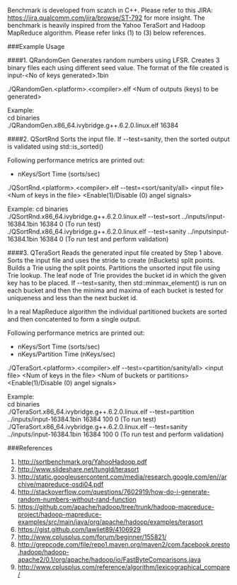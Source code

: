 Benchmark is developed from scatch in C++. Please refer to this JIRA: https://jira.qualcomm.com/jira/browse/ST-792 for more insight. The benchmark is heavily inspired from
the Yahoo TeraSort and Hadoop MapReduce algorithm. Please refer links (1) to (3) below references.

###Example Usage

####1. QRandomGen
Generates random numbers using LFSR. Creates 3 binary files each using different seed value.
The format of the file created is input\-\<No of keys generated\>.1bin

./QRandomGen\.\<platform\>\.\<compiler\>.elf \<Num of outputs (keys) to be generated\>

Example: <br/>
cd binaries <br/>
./QRandomGen.x86_64.ivybridge.g++.6.2.0.linux.elf 16384 <br/>

####2. QSortRnd
Sorts the input file. If --test=sanity, then the sorted output is validated using std::is_sorted()

Following performance metrics are printed out:
- nKeys/Sort Time (sorts/sec)

./QSortRnd\.\<platform\>\.\<compiler\>.elf --test=\<sort/sanity/all\> \<input file\> \<Num of keys in the file\> \<Enable\(1\)/Disable \(0\) angel signals\>

Example:
cd binaries <br/>
./QSortRnd.x86_64.ivybridge.g++.6.2.0.linux.elf --test=sort ../inputs/input-16384.1bin 16384 0 (To run test) <br/>
./QSortRnd.x86_64.ivybridge.g++.6.2.0.linux.elf --test=sanity ../inputsinput-16384.1bin 16384 0 (To run test and perform validation) <br/>

####3. QTeraSort
Reads the generated input file created by Step 1 above. Sorts the input file and uses the stride to create
(nBuckets) split points. Builds a Trie using the split points. Partitions the unsorted input file using Trie lookup. The leaf node of Trie provides the bucket id in which the given
key has to be placed. If --test=sanity, then std::minmax_element() is run on each bucket and then the minima and maxima of each bucket is tested for uniqueness and less than
the next bucket id.

In a real MapReduce algorithm the individual partitioned buckets are sorted and then concatented to form a single output.

Following performance metrics are printed out:
- nKeys/Sort Time (sorts/sec)
- nKeys/Partition Time (nKeys/sec)

./QTeraSort\.\<platform\>\.\<compiler\>.elf --test=\<partition/sanity/all\> \<input file\> \<Num of keys in the file\> \<Num of buckets or partitions\> \<Enable\(1\)/Disable \(0\) angel signals\>

Example: <br/>
cd binaries <br/>
./QTeraSort.x86_64.ivybridge.g++.6.2.0.linux.elf --test=partition ../inputs/input-16384.1bin 16384 100 0 (To run test) <br/>
./QTeraSort.x86_64.ivybridge.g++.6.2.0.linux.elf --test=sanity ../inputs/input-16384.1bin 16384 100 0 (To run test and perform validation) <br/>

###References
1. http://sortbenchmark.org/YahooHadoop.pdf
2. http://www.slideshare.net/tungld/terasort
3. http://static.googleusercontent.com/media/research.google.com/en//archive/mapreduce-osdi04.pdf
4. http://stackoverflow.com/questions/7602919/how-do-i-generate-random-numbers-without-rand-function
5. https://github.com/apache/hadoop/tree/trunk/hadoop-mapreduce-project/hadoop-mapreduce-examples/src/main/java/org/apache/hadoop/examples/terasort
6. https://gist.github.com/lawliet89/4106929
7. http://www.cplusplus.com/forum/beginner/155821/
8. http://grepcode.com/file/repo1.maven.org/maven2/com.facebook.presto.hadoop/hadoop-apache2/0.1/org/apache/hadoop/io/FastByteComparisons.java
9. http://www.cplusplus.com/reference/algorithm/lexicographical_compare/

